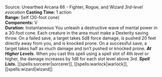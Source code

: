 Source: Unearthed Arcana 66 - Fighter, Rogue, and Wizard
*3rd-level evocation*
**Casting Time:** 1 action  
**Range:** Self (30-foot cone)  
**Components:** V  
**Duration:** Instantaneous
You unleash a destructive wave of mental power in a 30-foot cone. Each creature in the area must make a Dexterity saving throw. On a failed save, a target takes 5d8 force damage, is pushed 20 feet directly away from you, and is knocked prone. On a successful save, a target takes half as much damage and isn’t pushed or knocked prone.
***At Higher Levels.*** When you cast this spell using a spell slot of 4th level or higher, the damage increases by 1d8 for each slot level above 3rd.
***Spell Lists.*** [[spells:sorcerer|sorcerer]], [[spells:warlock|warlock]], [[spells:wizard|wizard]]